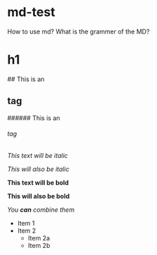# md-test
How to use md?
What is the grammer of the MD?
<h1> h1</h1>
## This is an <h2> tag</h2>
###### This is an <h6> tag</h6>

*This text will be italic* 

_This will also be italic_

**This text will be bold** 

__This will also be bold__

_You **can** combine them_

* Item 1
* Item 2
  * Item 2a
  * Item 2b